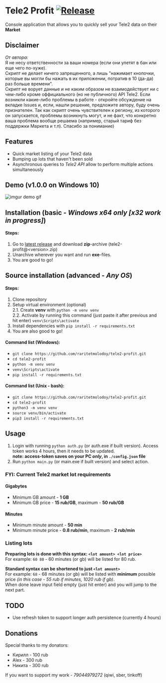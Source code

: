 # Tele2 Profit [![Release](https://img.shields.io/github/v/release/raritetmolodoy/tele2-profit?color=black&label=%20)](https://github.com/raritetmolodoy/tele2-profit/releases)

Console application that allows you to quickly sell your Tele2 data on their **Market**



## Disclaimer
_От автора:_  
Я не несу ответственности за ваши номера (если они улетят в бан или еще чего по-хуже).  
Скрипт не делает ничего запрещенного, а лишь "нажимает кнопочки, которые вы могли
бы нажать в их приложении, потратив в 10 (да-да) раз больше времени".  
Скрипт не ворует данные и не каким образом не взаимодействует ни с чем-либо кроме
оффициального (но не публичного) API Tele2.
Если возникли какие-либо проблемы в работе - откройте обсуждение на вкладке Issues и,
если, нашли решение, предложите автору, буду очень признателен. Так как скрипт очень
чувствителен к региону, из которого он запускается, проблемы возникнуть могут, и не факт,
что конкретно ваша проблема вообще решаема (например, старый тариф без поддержки
Маркета и т.п). Спасибо за понимание)


## Features
* Quick market listing of your Tele2 data
* Bumping up lots that haven't been sold
* Asynchronous queries to _Tele2 API_ allow to perform multiple actions simultaneously


## Demo (v1.0.0 on Windows 10)
![imgur demo gif](https://i.imgur.com/xKTTRDS.gif)


## Installation (basic - *Windows x64 only [x32 work in progress]*)
#### Steps:
1. Go to [latest release](https://github.com/raritetmolodoy/tele2-profit/releases/latest)
and download **zip**-archive (tele2-profit@\<version\>.zip)
2. Unarchive wherever you want and run **exe**-files.
3. You are good to go!


## Source installation (advanced - _Any OS_)
#### Steps:
1. Clone repository
2. Setup virtual environment (optional)  
    2.1. Create **venv** with `python -m venv venv`  
    2.2. Activate by running this command (just paste it after previous and hit enter) `venv\Scripts\activate`
3. Install dependencies with `pip install -r requirements.txt`
4. You are also good to go!

#### Command list (Windows):
* `git clone https://github.com/raritetmolodoy/tele2-profit.git`
* `cd tele2-profit`
* `python -m venv venv`
* `venv\Scripts\activate`
* `pip install -r requirements.txt`

#### Command list (Unix - bash):
* `git clone https://github.com/raritetmolodoy/tele2-profit.git`
* `cd tele2-profit`
* `python3 -m venv venv`
* `source venv/bin/activate`
* `pip3 install -r requirements.txt`


## Usage
1. Login with running `python auth.py` (or auth.exe if built version). Access token works 4 hours, then it needs to be updated.  
**note: access-token saves on your PC _only_, in `./config.json` file** 
2. Run `python main.py` (or main.exe if built version) and select action.

### FYI: Current Tele2 market lot requirements

#### Gigabytes
* Minimum GB amount - **1 GB**
* Minimum GB price - **15 rub/GB**, maximum - **50 rub/GB**

#### Minutes
* Minimum minute amount - **50 min**
* Minimum minute price - **0.8 rub/min**, maximum - **2 rub/min**

### Listing lots
**Preparing lots is done with this syntax: `<lot amount> <lot price>`**  
For example: `60 80` - 60 minutes (or gb) will be listed for 80 rub.  

**Standard syntax can be shortened to just `<lot amount>`**   
For example: `68` -  68 minutes (or gb) will be listed with **minimum** possible price *(in this case - 55 rub if minutes, 1020 rub if gb)*.  
When done leave input field empty (just hit enter) and you will jump to the next part.


## TODO
* Use refresh token to support longer auth persistence (currently 4 hours)

## Donations
Special thanks to my donators:
* Кирилл - 100 rub
* Alex - 300 rub
* Никита - 300 rub  

If you want to support my work - *79044979272* (qiwi, sber, tinkoff)
